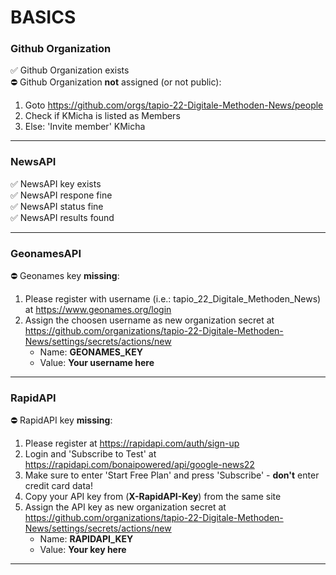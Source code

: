 # BASICS  
### Github Organization  
:white_check_mark: Github Organization exists  
:no_entry: Github Organization **not** assigned (or not public):  
1. Goto https://github.com/orgs/tapio-22-Digitale-Methoden-News/people  
2. Check if KMicha is listed as Members  
3. Else: 'Invite member' KMicha  

---
  
### NewsAPI  
:white_check_mark: NewsAPI key exists  
:white_check_mark: NewsAPI respone fine  
:white_check_mark: NewsAPI status fine  
:white_check_mark: NewsAPI results found  

---
  
### GeonamesAPI  
:no_entry: Geonames key **missing**:  
1. Please register with username (i.e.: tapio_22_Digitale_Methoden_News) at https://www.geonames.org/login  
2. Assign the choosen username as new organization secret at https://github.com/organizations/tapio-22-Digitale-Methoden-News/settings/secrets/actions/new  
   * Name:  **GEONAMES_KEY**   
   * Value: **Your username here**   

---
  
### RapidAPI  
:no_entry: RapidAPI key **missing**:  
1. Please register at https://rapidapi.com/auth/sign-up  
2. Login and 'Subscribe to Test' at https://rapidapi.com/bonaipowered/api/google-news22  
3. Make sure to enter 'Start Free Plan' and press 'Subscribe' - **don't** enter credit card data!  
2. Copy your API key from (**X-RapidAPI-Key**) from the same site  
3. Assign the API key as new organization secret at https://github.com/organizations/tapio-22-Digitale-Methoden-News/settings/secrets/actions/new  
   * Name:  **RAPIDAPI_KEY**   
   * Value: **Your key here**   

---
  
